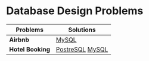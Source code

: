 # Database Design Problems

| Problems          | Solutions                                                         |
| ----------------- | ----------------------------------------------------------------- |
| **Airbnb**        | [MySQL](./airbnb/)                                                |
| **Hotel Booking** | [PostreSQL](./hotel-booking/pgsql) [MySQL](./hotel-booking/mysql) |
